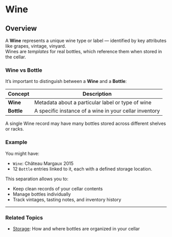 # Wine

## Overview

A **Wine** represents a unique wine type or label — identified by key attributes like grapes, vintage, vinyard.  
Wines are *templates* for real bottles, which reference them when stored in the cellar.

### Wine vs Bottle

It’s important to distinguish between a **Wine** and a **Bottle**:

| Concept | Description |
|----------|--------------|
| **Wine** | Metadata about a particular label or type of wine |
| **Bottle** | A specific instance of a wine in your cellar inventory |

A single Wine record may have many bottles stored across different shelves or racks.

### Example

You might have:

- `Wine`: Château Margaux 2015  
- 12 `Bottle` entries linked to it, each with a defined storage location.

This separation allows you to:

- Keep clean records of your cellar contents  
- Manage bottles individually  
- Track vintages, tasting notes, and inventory history

---

### Related Topics
- [Storage](storage.md): How and where bottles are organized in your cellar

